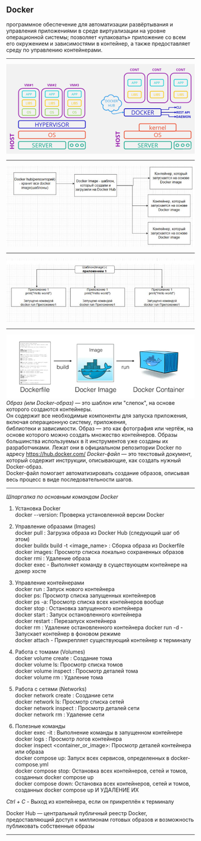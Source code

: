 ## Docker  
программное обеспечение для автоматизации развёртывания и управления приложениями в среде виртуализации 
на уровне операционной системы; позволяет «упаковать» приложение со всем его окружением и зависимостями в контейнер, 
а также предоставляет среду по управлению контейнерами.  
____  

![](https://github.com/Dv-nn/Python--Cheat-Sheet/blob/main/Docker/img/Docker%20(1).jpg)   

____    
![](https://github.com/Dv-nn/Python--Cheat-Sheet/blob/main/Docker/img/doker1.JPG)   
____  
![](https://github.com/Dv-nn/Python--Cheat-Sheet/blob/main/Docker/img/doker2.JPG)   
____  
![](https://github.com/Dv-nn/Python--Cheat-Sheet/blob/main/Docker/img/изображение_2025-08-19_091904405.png)  
  *Образ (или Docker-образ)* — это шаблон или "слепок", на основе которого создаются контейнеры.   
Он содержит все необходимые компоненты для запуска приложения, включая операционную систему, приложения,   
библиотеки и зависимости. Образ — это как фотография или чертёж, на основе которого можно создать множество контейнеров. 
Образы большинства используемых в it инструментов уже созданы их разработчиками. Лежат они в официальном репозитории Docker по адресу https://hub.docker.com/ 
  *Docker-файл* — это текстовый документ, который содержит инструкции, описывающие, как создать нужный Docker-образ.     
Docker-файл помогает автоматизировать создание образов, описывая весь процесс в виде последовательности шагов.    

____ 
*Шпаргалка по основным командам Docker*  
1. Установка Docker  
docker --version: Проверка установленной версии Docker  
2. Управление образами (Images)  
docker pull <image>: Загрузка образа из Docker Hub (следующий шаг об этом)  
docker buildx build -t <image_name> <path>: Сборка образа из Dockerfile  
docker images: Просмотр списка локально сохраненных образов  
docker rmi <image>: Удаление образа   
docker exec <container id or name> <command> - Выполняет команду в существующем контейнере на докер хосте
 
4. Управление контейнерами  
docker run <options> <image>: Запуск нового контейнера  
docker ps: Просмотр списка запущенных контейнеров  
docker ps -a: Просмотр списка всех контейнеров вообще  
docker stop <container>: Остановка запущенного контейнера  
docker start <container>: Запуск остановленного контейнера  
docker restart <container>: Перезапуск контейнера  
docker rm <container>: Удаление остановленного контейнера
docker run -d <container name> - Запускает контейнер в фоновом режиме    
docker attach <container id or name> - Прикрепляет существующий контейнер к терминалу  
6. Работа с томами (Volumes)  
docker volume create <volume>: Создание тома  
docker volume ls: Просмотр списка томов  
docker volume inspect <volume>: Просмотр деталей тома  
docker volume rm <volume>: Удаление тома  
7. Работа с сетями (Networks)  
docker network create <network>: Создание сети  
docker network ls: Просмотр списка сетей  
docker network inspect <network>: Просмотр деталей сети  
docker network rm <network>: Удаление сети  
8. Полезные команды  
docker exec -it <container> <command>: Выполнение команды в запущенном контейнере  
docker logs <container>: Просмотр логов контейнера  
docker inspect <container_or_image>: Просмотр деталей контейнера или образа  
docker compose up: Запуск всех сервисов, определенных в docker-compose.yml  
docker compose stop: Остановка  всех контейнеров, сетей и томов, созданных docker compose up  
docker compose down: Остановка  всех контейнеров, сетей и томов, созданных docker compose up И УДАЛЕНИЕ ИХ

*Ctrl + C* - Выход из контейнера, если он прикреплён к терминалу    

Docker Hub — центральный публичный реестр Docker, предоставляющий доступ к миллионам готовых образов и возможность публиковать собственные образы  
____  


